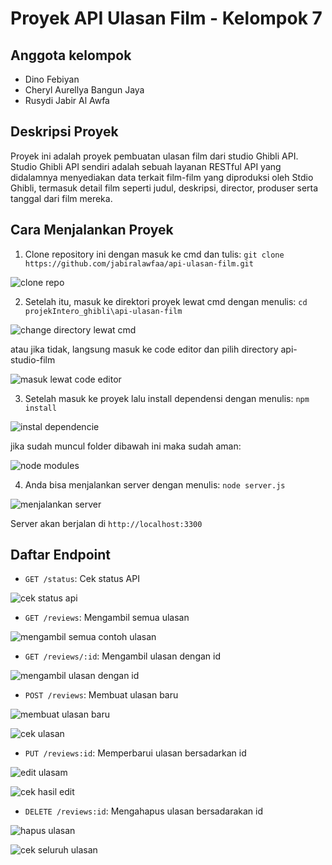 # Proyek API Ulasan Film - Kelompok 7

## Anggota kelompok
- Dino Febiyan
- Cheryl Aurellya Bangun Jaya
- Rusydi Jabir Al Awfa

## Deskripsi Proyek
Proyek ini adalah proyek pembuatan ulasan film dari studio Ghibli API. Studio Ghibli API sendiri adalah sebuah layanan RESTful API yang didalamnya menyediakan data terkait film-film yang diproduksi oleh Stdio Ghibli, termasuk detail film seperti judul, deskripsi, director, produser serta tanggal dari film mereka.

## Cara Menjalankan Proyek
1. Clone repository ini dengan masuk ke cmd dan tulis: `git clone https://github.com/jabiralawfaa/api-ulasan-film.git`

![clone repo](image/image.png)

2. Setelah itu, masuk ke direktori proyek lewat cmd dengan menulis: `cd projekIntero_ghibli\api-ulasan-film`

![change directory lewat cmd](image/image-1.png)

atau jika tidak, langsung masuk  ke code editor dan pilih directory api-studio-film

![masuk lewat code editor](image/image-2.png)

3. Setelah masuk ke proyek lalu install dependensi dengan menulis:  `npm install`

![instal dependencie](image/image-3.png)

jika sudah muncul folder dibawah ini maka sudah aman:

![node modules](image/image-4.png) 

4. Anda bisa menjalankan server dengan menulis: `node server.js`

![menjalankan server](image/image-5.png)

Server akan berjalan di `http://localhost:3300`

## Daftar Endpoint
- `GET /status`: Cek status API

![cek status api](image/image-6.png)

- `GET /reviews`: Mengambil semua ulasan

![mengambil semua contoh ulasan](image/image-7.png)

- `GET /reviews/:id`: Mengambil ulasan dengan id

![mengambil ulasan dengan id](image/image-8.png)

- `POST /reviews`: Membuat ulasan baru

![membuat ulasan baru](image/image-9.png)

![cek ulasan](image/image-10.png)

- `PUT /reviews:id`: Memperbarui ulasan bersadarkan id

![edit ulasam](image/image-11.png)

![cek hasil edit](image/image-12.png)

- `DELETE /reviews:id`: Mengahapus ulasan bersadarakan id

![hapus ulasan](image/image-13.png)

![cek seluruh ulasan](image/image-14.png)
